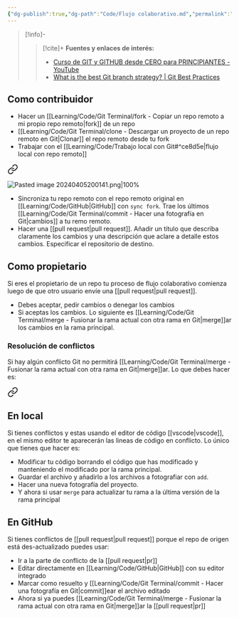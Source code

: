 ```yaml
---
{"dg-publish":true,"dg-path":"Code/Flujo colaborativo.md","permalink":"/code/flujo-colaborativo/","created":"2024-04-04T14:22","updated":"2024-04-10T17:00"}
---
```



> [!info]-
>> [!cite]+ **Fuentes y enlaces de interés:**
>> - [Curso de GIT y GITHUB desde CERO para PRINCIPIANTES - YouTube](https://youtube.com/watch?v=3GymExBkKjE)
>> - [What is the best Git branch strategy? | Git Best Practices](https://www.gitkraken.com/learn/git/best-practices/git-branch-strategy)

## Como contribuidor

- Hacer un [[Learning/Code/Git Terminal/fork - Copiar un repo remoto a mi propio repo remoto\|fork]] de un repo 
- [[Learning/Code/Git Terminal/clone - Descargar un proyecto de un repo remoto en Git\|Clonar]] el repo remoto desde tu fork
- Trabajar con el [[Learning/Code/Trabajo local con Git#^ce8d5e\|flujo local con repo remoto]]
   
<div class="transclusion internal-embed is-loaded"><a class="markdown-embed-link" href="/code/trabajo-local-con-git/#ce8d5e" aria-label="Open link"><svg xmlns="http://www.w3.org/2000/svg" width="24" height="24" viewBox="0 0 24 24" fill="none" stroke="currentColor" stroke-width="2" stroke-linecap="round" stroke-linejoin="round" class="svg-icon lucide-link"><path d="M10 13a5 5 0 0 0 7.54.54l3-3a5 5 0 0 0-7.07-7.07l-1.72 1.71"></path><path d="M14 11a5 5 0 0 0-7.54-.54l-3 3a5 5 0 0 0 7.07 7.07l1.71-1.71"></path></svg></a><div class="markdown-embed">



![Pasted image 20240405200141.png|100%](/img/user/Engine/Attachments/Pasted%20image%2020240405200141.png) 

</div></div>

- Sincroniza tu repo remoto con el repo remoto original en [[Learning/Code/GitHub\|GitHub]] con `sync fork`. Trae los últimos [[Learning/Code/Git Terminal/commit - Hacer una fotografía en Git\|cambios]] a tu remo remoto.
- Hacer una [[pull request\|pull request]]. Añadir un título que describa claramente los cambios y una descripción que aclare a detalle estos cambios. Especificar el repositorio de destino.

## Como propietario
Si eres el propietario de un repo tu proceso de flujo colaborativo comienza luego de que otro usuario envíe una [[pull request\|pull request]].
- Debes aceptar, pedir cambios o denegar los cambios
- Si aceptas los cambios. Lo siguiente es [[Learning/Code/Git Terminal/merge - Fusionar la rama actual con otra rama en Git\|merge]]ar los cambios en la rama principal.

### Resolución de conflictos
Si hay algún conflicto Git no permitirá [[Learning/Code/Git Terminal/merge - Fusionar la rama actual con otra rama en Git\|merge]]ar. Lo que debes hacer es:

<div class="transclusion internal-embed is-loaded"><a class="markdown-embed-link" href="/code/resolver-conflictos-en-git/" aria-label="Open link"><svg xmlns="http://www.w3.org/2000/svg" width="24" height="24" viewBox="0 0 24 24" fill="none" stroke="currentColor" stroke-width="2" stroke-linecap="round" stroke-linejoin="round" class="svg-icon lucide-link"><path d="M10 13a5 5 0 0 0 7.54.54l3-3a5 5 0 0 0-7.07-7.07l-1.72 1.71"></path><path d="M14 11a5 5 0 0 0-7.54-.54l-3 3a5 5 0 0 0 7.07 7.07l1.71-1.71"></path></svg></a><div class="markdown-embed">




## En local
Si tienes conflictos y estas usando el editor de código [[vscode\|vscode]], en el mismo editor te aparecerán las lineas de código en conflicto. Lo único que tienes que hacer es:
- Modificar tu código borrando el código que has modificado y manteniendo el modificado por la rama principal.
- Guardar el archivo y añadirlo a los archivos a fotografiar con `add`.
- Hacer una nueva fotografía del proyecto.
- Y ahora si usar `merge` para actualizar tu rama a la última versión de la rama principal

## En GitHub
Si tienes conflictos de [[pull request\|pull request]] porque el repo de origen está des-actualizado puedes usar:
- Ir a la parte de conflicto de la [[pull request\|pr]] 
- Editar directamente en [[Learning/Code/GitHub\|GitHub]] con su editor integrado
- Marcar como resuelto y [[Learning/Code/Git Terminal/commit - Hacer una fotografía en Git\|commit]]ear el archivo editado
- Ahora si ya puedes [[Learning/Code/Git Terminal/merge - Fusionar la rama actual con otra rama en Git\|merge]]ar la [[pull request\|pr]] 

</div></div>
 
